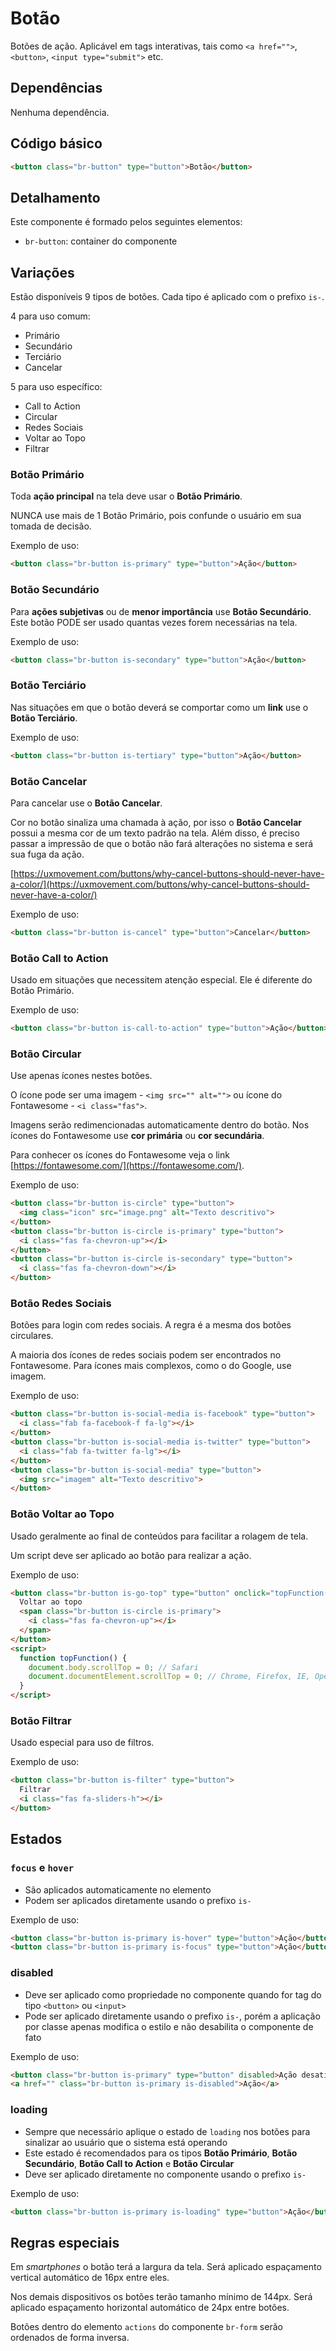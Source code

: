 # Botão

Botões de ação. Aplicável em tags interativas, tais como `<a href="">`, `<button>`, `<input type="submit">` etc.

## Dependências

Nenhuma dependência.

## Código básico

```html
<button class="br-button" type="button">Botão</button>
```

## Detalhamento

Este componente é formado pelos seguintes elementos:

- `br-button`: container do componente

## Variações

Estão disponíveis 9 tipos de botões. Cada tipo é aplicado com o prefixo `is-`.

4 para uso comum:

- Primário
- Secundário
- Terciário
- Cancelar

5 para uso específico:

- Call to Action
- Circular
- Redes Sociais
- Voltar ao Topo
- Filtrar

### Botão Primário

Toda **ação principal** na tela deve usar o **Botão Primário**.

NUNCA use mais de 1 Botão Primário, pois confunde o usuário em sua tomada de decisão.

Exemplo de uso:

```html
<button class="br-button is-primary" type="button">Ação</button>
```

### Botão Secundário

Para **ações subjetivas** ou de **menor importância** use **Botão Secundário**. Este botão PODE ser usado quantas vezes forem necessárias na tela.

Exemplo de uso:

```html
<button class="br-button is-secondary" type="button">Ação</button>
```

### Botão Terciário

Nas situações em que o botão deverá se comportar como um **link** use o **Botão Terciário**.

Exemplo de uso:

```html
<button class="br-button is-tertiary" type="button">Ação</button>
```

### Botão Cancelar

Para cancelar use o **Botão Cancelar**.

Cor no botão sinaliza uma chamada à ação, por isso o **Botão Cancelar** possui a mesma cor de um texto padrão na tela. Além disso, é preciso passar a impressão de que o botão não fará alterações no sistema e será sua fuga da ação.

[https://uxmovement.com/buttons/why-cancel-buttons-should-never-have-a-color/](https://uxmovement.com/buttons/why-cancel-buttons-should-never-have-a-color/)

Exemplo de uso:

```html
<button class="br-button is-cancel" type="button">Cancelar</button>
```

### Botão Call to Action

Usado em situações que necessitem atenção especial. Ele é diferente do Botão Primário.

Exemplo de uso:

```html
<button class="br-button is-call-to-action" type="button">Ação</button>
```

### Botão Circular

Use apenas ícones nestes botões.

O ícone pode ser uma imagem - `<img src="" alt="">` ou ícone do Fontawesome - `<i class="fas">`.

Imagens serão redimencionadas automaticamente dentro do botão. Nos ícones do Fontawesome use **cor primária** ou **cor secundária**.

Para conhecer os ícones do Fontawesome veja o link [https://fontawesome.com/](https://fontawesome.com/).

Exemplo de uso:

```html
<button class="br-button is-circle" type="button">
  <img class="icon" src="image.png" alt="Texto descritivo">
</button>
<button class="br-button is-circle is-primary" type="button">
  <i class="fas fa-chevron-up"></i>
</button>
<button class="br-button is-circle is-secondary" type="button">
  <i class="fas fa-chevron-down"></i>
</button>
```

### Botão Redes Sociais

Botões para login com redes sociais. A regra é a mesma dos botões circulares.

A maioria dos ícones de redes sociais podem ser encontrados no Fontawesome. Para ícones mais complexos, como o do Google, use imagem.

Exemplo de uso:

```html
<button class="br-button is-social-media is-facebook" type="button">
  <i class="fab fa-facebook-f fa-lg"></i>
</button>
<button class="br-button is-social-media is-twitter" type="button">
  <i class="fab fa-twitter fa-lg"></i>
</button>
<button class="br-button is-social-media" type="button">
  <img src="imagem" alt="Texto descritivo">
</button>
```

### Botão Voltar ao Topo

Usado geralmente ao final de conteúdos para facilitar a rolagem de tela.

Um script deve ser aplicado ao botão para realizar a ação.

Exemplo de uso:

```html
<button class="br-button is-go-top" type="button" onclick="topFunction()">
  Voltar ao topo
  <span class="br-button is-circle is-primary">
    <i class="fas fa-chevron-up"></i>
  </span>
</button>
<script>
  function topFunction() {
    document.body.scrollTop = 0; // Safari
    document.documentElement.scrollTop = 0; // Chrome, Firefox, IE, Opera
  }
</script>
```

### Botão Filtrar

Usado especial para uso de filtros.

Exemplo de uso:

```html
<button class="br-button is-filter" type="button">
  Filtrar
  <i class="fas fa-sliders-h"></i>
</button>
```

## Estados

### `focus` e `hover`

- São aplicados automaticamente no elemento
- Podem ser aplicados diretamente usando o prefixo `is-`

Exemplo de uso:

```html
<button class="br-button is-primary is-hover" type="button">Ação</button>
<button class="br-button is-primary is-focus" type="button">Ação</button>
```

### disabled

- Deve ser aplicado como propriedade no componente quando for tag do tipo `<button>` ou `<input>`
- Pode ser aplicado diretamente usando o prefixo `is-`, porém a aplicação por classe apenas modifica o estilo e não desabilita o componente de fato

Exemplo de uso:

```html
<button class="br-button is-primary" type="button" disabled>Ação desativada</button>
<a href="" class="br-button is-primary is-disabled">Ação</a>
```

### loading

- Sempre que necessário aplique o estado de `loading` nos botões para sinalizar ao usuário que o sistema está operando
- Este estado é recomendados para os tipos **Botão Primário**, **Botão Secundário**, **Botão Call to Action** e **Botão Circular**
- Deve ser aplicado diretamente no componente usando o prefixo `is-`

Exemplo de uso:

```html
<button class="br-button is-primary is-loading" type="button">Ação</button>
```

## Regras especiais

Em _smartphones_ o botão terá a largura da tela. Será aplicado espaçamento vertical automático de 16px entre eles.

Nos demais dispositivos os botões terão tamanho mínimo de 144px. Será aplicado espaçamento horizontal automático de 24px entre botões.

Botões dentro do elemento `actions` do componente `br-form` serão ordenados de forma inversa.
